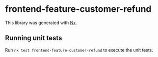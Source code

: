 # frontend-feature-customer-refund

This library was generated with [Nx](https://nx.dev).

## Running unit tests

Run `nx test frontend-feature-customer-refund` to execute the unit tests.
